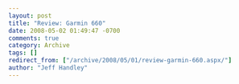 ```yaml
---
layout: post
title: "Review: Garmin 660"
date: 2008-05-02 01:49:47 -0700
comments: true
category: Archive
tags: []
redirect_from: ["/archive/2008/05/01/review-garmin-660.aspx/"]
author: "Jeff Handley"
---
```


